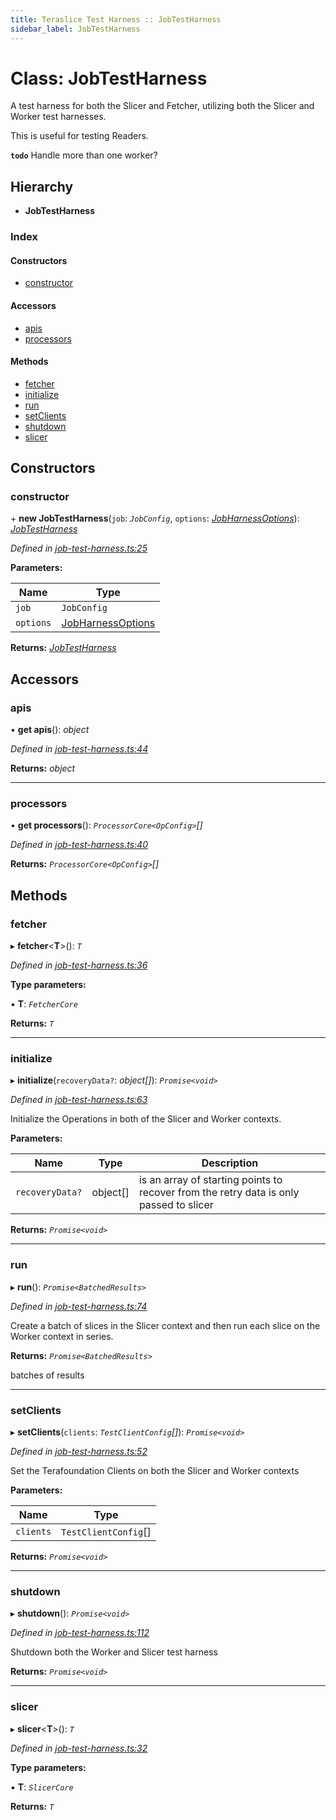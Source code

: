 ```yaml
---
title: Teraslice Test Harness :: JobTestHarness
sidebar_label: JobTestHarness
---
```


# Class: JobTestHarness

A test harness for both the Slicer and Fetcher,
utilizing both the Slicer and Worker test harnesses.

This is useful for testing Readers.

**`todo`** Handle more than one worker?

## Hierarchy

* **JobTestHarness**

### Index

#### Constructors

* [constructor](jobtestharness.md#constructor)

#### Accessors

* [apis](jobtestharness.md#apis)
* [processors](jobtestharness.md#processors)

#### Methods

* [fetcher](jobtestharness.md#fetcher)
* [initialize](jobtestharness.md#initialize)
* [run](jobtestharness.md#run)
* [setClients](jobtestharness.md#setclients)
* [shutdown](jobtestharness.md#shutdown)
* [slicer](jobtestharness.md#slicer)

## Constructors

###  constructor

\+ **new JobTestHarness**(`job`: *`JobConfig`*, `options`: *[JobHarnessOptions](../interfaces/jobharnessoptions.md)*): *[JobTestHarness](jobtestharness.md)*

*Defined in [job-test-harness.ts:25](https://github.com/terascope/teraslice/blob/e7b0edd3/packages/teraslice-test-harness/src/job-test-harness.ts#L25)*

**Parameters:**

Name | Type |
------ | ------ |
`job` | `JobConfig` |
`options` | [JobHarnessOptions](../interfaces/jobharnessoptions.md) |

**Returns:** *[JobTestHarness](jobtestharness.md)*

## Accessors

###  apis

• **get apis**(): *object*

*Defined in [job-test-harness.ts:44](https://github.com/terascope/teraslice/blob/e7b0edd3/packages/teraslice-test-harness/src/job-test-harness.ts#L44)*

**Returns:** *object*

___

###  processors

• **get processors**(): *`ProcessorCore<OpConfig>`[]*

*Defined in [job-test-harness.ts:40](https://github.com/terascope/teraslice/blob/e7b0edd3/packages/teraslice-test-harness/src/job-test-harness.ts#L40)*

**Returns:** *`ProcessorCore<OpConfig>`[]*

## Methods

###  fetcher

▸ **fetcher**<**T**>(): *`T`*

*Defined in [job-test-harness.ts:36](https://github.com/terascope/teraslice/blob/e7b0edd3/packages/teraslice-test-harness/src/job-test-harness.ts#L36)*

**Type parameters:**

▪ **T**: *`FetcherCore`*

**Returns:** *`T`*

___

###  initialize

▸ **initialize**(`recoveryData?`: *object[]*): *`Promise<void>`*

*Defined in [job-test-harness.ts:63](https://github.com/terascope/teraslice/blob/e7b0edd3/packages/teraslice-test-harness/src/job-test-harness.ts#L63)*

Initialize the Operations in both of the Slicer
and Worker contexts.

**Parameters:**

Name | Type | Description |
------ | ------ | ------ |
`recoveryData?` | object[] | is an array of starting points to recover from the retry data is only passed to slicer  |

**Returns:** *`Promise<void>`*

___

###  run

▸ **run**(): *`Promise<BatchedResults>`*

*Defined in [job-test-harness.ts:74](https://github.com/terascope/teraslice/blob/e7b0edd3/packages/teraslice-test-harness/src/job-test-harness.ts#L74)*

Create a batch of slices in the Slicer context
and then run each slice on the Worker context
in series.

**Returns:** *`Promise<BatchedResults>`*

batches of results

___

###  setClients

▸ **setClients**(`clients`: *`TestClientConfig`[]*): *`Promise<void>`*

*Defined in [job-test-harness.ts:52](https://github.com/terascope/teraslice/blob/e7b0edd3/packages/teraslice-test-harness/src/job-test-harness.ts#L52)*

Set the Terafoundation Clients on both
the Slicer and Worker contexts

**Parameters:**

Name | Type |
------ | ------ |
`clients` | `TestClientConfig`[] |

**Returns:** *`Promise<void>`*

___

###  shutdown

▸ **shutdown**(): *`Promise<void>`*

*Defined in [job-test-harness.ts:112](https://github.com/terascope/teraslice/blob/e7b0edd3/packages/teraslice-test-harness/src/job-test-harness.ts#L112)*

Shutdown both the Worker and Slicer test harness

**Returns:** *`Promise<void>`*

___

###  slicer

▸ **slicer**<**T**>(): *`T`*

*Defined in [job-test-harness.ts:32](https://github.com/terascope/teraslice/blob/e7b0edd3/packages/teraslice-test-harness/src/job-test-harness.ts#L32)*

**Type parameters:**

▪ **T**: *`SlicerCore`*

**Returns:** *`T`*
